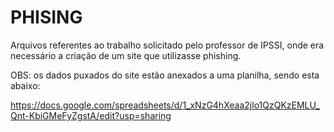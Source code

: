 # PHISING
Arquivos referentes ao trabalho solicitado pelo professor de IPSSI, onde era necessário a criação de um site que utilizasse phishing.

OBS: os dados puxados do site estão anexados a uma planilha, sendo esta abaixo:

https://docs.google.com/spreadsheets/d/1_xNzG4hXeaa2jlo1QzQKzEMLU_Qnt-KbiGMeFyZgstA/edit?usp=sharing
